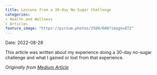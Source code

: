 ```yaml
---
title: Lessons from a 30-day No-Sugar Challenge
categories:
- Health and Wellness
- Articles
feature_image: "https://picsum.photos/2560/600?image=872"
---
```


Date: 2022-08-28

This article was written about my experience doing a 30-day no-sugar challenge and what I gained or lost from that experience.

_Originally from [Medium Article](https://medium.com/@adventure-with-rachael/lessons-from-a-30-day-no-sugar-challenge-e4437c4a540e)_
